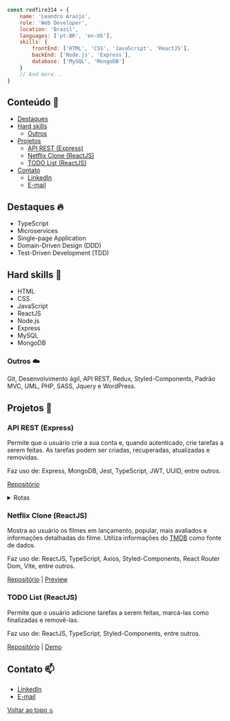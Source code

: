 ```javascript
const redfire314 = {
    name: 'Leandro Araújo',
    role: 'Web Developer',
    location: 'Brazil',
    languages: ['pt-BR', 'en-US'],
    skills: {
        frontEnd: ['HTML', 'CSS', 'JavaScript', 'ReactJS'],
        backEnd: ['Node.js', 'Express'],
        database: ['MySQL', 'MongoDB']
    }
    // And more...
}
```

## Conteúdo :bookmark:
- [Destaques](https://github.com/redfire314/portfolio-dev#destaques-fire)
- [Hard skills](https://github.com/redfire314/portfolio-dev#hard-skills-star2)
     - [Outros](https://github.com/redfire314/portfolio-dev#outros-cloud)
- [Projetos](https://github.com/redfire314/portfolio-dev#projetos-telescope)
     - [API REST (Express)](https://github.com/redfire314/portfolio-dev#api-rest-express)
     - [Netflix Clone (ReactJS)](https://github.com/redfire314/portfolio-dev#netflix-clone-reactjs)
     - [TODO List (ReactJS)](https://github.com/redfire314/portfolio-dev#todo-list-reactjs)
- [Contato](https://github.com/redfire314/portfolio-dev#contato-mailbox)
     - [LinkedIn](https://www.linkedin.com/in/leandroaraujowm/)
     - [E-mail](mailto:redfire314developer@gmail.com)

## Destaques :fire:
- TypeScript
- Microservices
- Single-page Application
- Domain-Driven Design (DDD)
- Test-Driven Development (TDD)

## Hard skills :star2:
- HTML
- CSS
- JavaScript
- ReactJS
- Node.js
- Express
- MySQL
- MongoDB

### Outros :cloud:
Git, Desenvolvimento ágil, API REST, Redux, Styled-Components, Padrão MVC, UML, PHP, SASS, Jquery e WordPress.

## Projetos :telescope:
### API REST (Express)
Permite que o usuário crie a sua conta e, quando autenticado, crie tarefas a serem feitas. As tarefas podem ser criadas, recuperadas, atualizadas e removidas.

Faz uso de: Express, MongoDB, Jest, TypeScript, JWT, UUID, entre outros.

[Repositório](https://github.com/redfire314/portfolio-dev/tree/master/projetos-pessoais/express-api-rest)

<details>
<summary>Rotas</summary>
<details>
<summary>Usuários</summary>
<code>POST /api/v1/user</code> Cria o usuário.
</details>
<details>
<summary>Autenticação</summary>
<code>POST /api/v1/auth</code> Autentica o usuário.
</details>
<details>
<summary>Tarefas</summary>
<code>POST /api/v1/task</code> Cria uma tarefa.<br>
<code>GET /api/v1/task</code> Recupera todas as tarefas do usuário.<br>
<code>GET /api/v1/task/:id</code> Recupera a tarefa do usuário pelo ID.<br>
<code>PUT /api/v1/task</code> Atualiza uma tarefa.<br>
<code>DELETE /api/v1/task</code> Remove uma tarefa.<br>
<code>PATCH /api/v1/task</code> Atualiza o status da tarefa.
</details>
</details>

### Netflix Clone (ReactJS)
Mostra ao usuário os filmes em lançamento, popular, mais avaliados e informações detalhadas do filme.
Utiliza informações do [TMDB](https://www.themoviedb.org/) como fonte de dados.

Faz uso de: ReactJS, TypeScript, Axios, Styled-Components, React Router Dom, Vite, entre outros.

[Repositório](https://github.com/redfire314/portfolio-dev/tree/master/projetos-pessoais/reactjs-netflix-clone) | [Preview](https://leandrofreelancer.com.br/images/jobs/job9.webp)

### TODO List (ReactJS)
Permite que o usuário adicione tarefas a serem feitas, marcá-las como finalizadas e removê-las.

Faz uso de: ReactJS, TypeScript, Styled-Components, entre outros.

[Repositório](https://github.com/redfire314/portfolio-dev/tree/master/projetos-pessoais/reactjs-todo-list) | [Demo](https://leandrofreelancer.com.br/demo/reactjs-todo-list/)

## Contato :mailbox:
- [LinkedIn](https://www.linkedin.com/in/leandroaraujowm/)
- [E-mail](mailto:redfire314developer@gmail.com)

[Voltar ao topo :top:](https://github.com/redfire314/portfolio-dev#conteúdo-bookmark)
